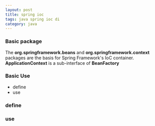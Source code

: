 ```yaml
---
layout: post
title: spring ioc 
tags: java spring ioc di
category: java
---
```

### Basic package
The **org.springframework.beans** and **org.springframework.context** packages are the basis for Spring Framework's IoC container.
**ApplicationContext** is a sub-interface of **BeanFactory**
### Basic Use

* define
* use

### define

### use
